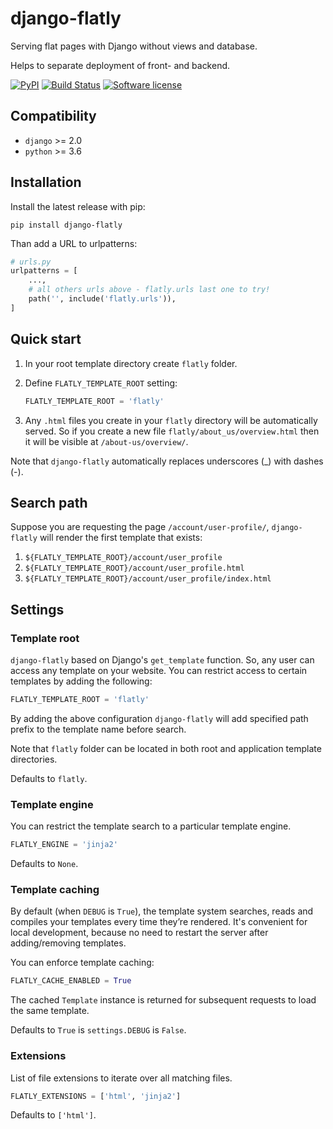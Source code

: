 # django-flatly
Serving flat pages with Django without views and database.

Helps to separate deployment of front- and backend.

[![PyPI](https://img.shields.io/pypi/v/django-flatly.svg)](https://pypi.org/project/django-flatly/)
[![Build Status](https://github.com/dldevinc/django-flatly/actions/workflows/tests.yml/badge.svg)](https://github.com/dldevinc/django-flatly)
[![Software license](https://img.shields.io/pypi/l/django-flatly.svg)](https://pypi.org/project/django-flatly/)

## Compatibility

* `django` >= 2.0
* `python` >= 3.6

## Installation
Install the latest release with pip:

`pip install django-flatly`

Than add a URL to urlpatterns:
```python
# urls.py
urlpatterns = [
    ...,
    # all others urls above - flatly.urls last one to try!
    path('', include('flatly.urls')),
]
```

## Quick start

1) In your root template directory create `flatly` folder.

2) Define `FLATLY_TEMPLATE_ROOT` setting:
    ```python
    FLATLY_TEMPLATE_ROOT = 'flatly'
    ```

3) Any `.html` files you create in your `flatly` directory
will be automatically served. So if you create a new file
`flatly/about_us/overview.html` then it will be visible at
`/about-us/overview/`.

Note that `django-flatly` automatically replaces underscores (_)
with dashes (-).

## Search path

Suppose you are requesting the page `/account/user-profile/`,
`django-flatly` will render the first template that exists:
1) `${FLATLY_TEMPLATE_ROOT}/account/user_profile`
2) `${FLATLY_TEMPLATE_ROOT}/account/user_profile.html`
3) `${FLATLY_TEMPLATE_ROOT}/account/user_profile/index.html`

## Settings

### Template root
`django-flatly` based on Django's `get_template` function.
So, any user can access any template on your website. You can
restrict access to certain templates by adding the following:

```python
FLATLY_TEMPLATE_ROOT = 'flatly'
```

By adding the above configuration `django-flatly` will add
specified path prefix to the template name before search.

Note that `flatly` folder can be located in both root and
application template directories.

Defaults to `flatly`.

### Template engine
You can restrict the template search to a particular template engine.

```python
FLATLY_ENGINE = 'jinja2'
```

Defaults to `None`.

### Template caching
By default (when `DEBUG` is `True`), the template system
searches, reads and compiles your templates every time
they’re rendered. It's convenient for local development,
because no need to restart the server after adding/removing
templates.

You can enforce template caching:

```python
FLATLY_CACHE_ENABLED = True
```

The cached `Template` instance is returned for subsequent
requests to load the same template.

Defaults to `True` is `settings.DEBUG` is `False`.

### Extensions
List of file extensions to iterate over all matching files.
```python
FLATLY_EXTENSIONS = ['html', 'jinja2']
```
Defaults to `['html']`.
